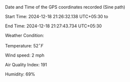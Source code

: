 Date and Time of the GPS coordinates recorded (Sine path) 

Start Time: 2024-12-18 21:26:32.138 UTC+05:30 to

End Time: 2024-12-18 21:27:43.734 UTC+05:30

Weather Condition:

Temperature: $\displaystyle{52}^{\circ}{F}$

Wind speed: 2 mph

Air Quality Index: 191

Humidity: 69%
